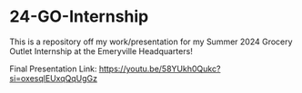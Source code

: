 # 24-GO-Internship
This is a repository off my work/presentation for my Summer 2024 Grocery Outlet Internship at the Emeryville Headquarters!

Final Presentation Link:
https://youtu.be/58YUkh0Qukc?si=oxesqlEUxqQqUgGz

